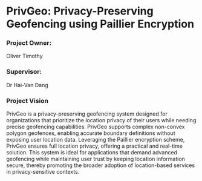 # PrivGeo: Privacy-Preserving Geofencing using Paillier Encryption
### Project Owner: 
Oliver Timothy
### Supervisor:
Dr Hai-Van Dang
### Project Vision
PrivGeo is a privacy-preserving geofencing system designed for organizations that prioritize the location privacy of their users while needing precise geofencing capabilities. PrivGeo supports complex non-convex polygon geofences, enabling accurate boundary definitions without exposing user location data. Leveraging the Paillier encryption scheme, PrivGeo ensures full location privacy, offering a practical and real-time solution. This system is ideal for applications that demand advanced geofencing while maintaining user trust by keeping location information secure, thereby promoting the broader adoption of location-based services in privacy-sensitive contexts. 


